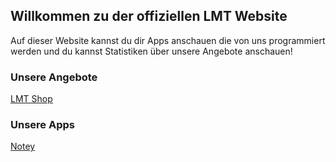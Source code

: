 ## Willkommen zu der offiziellen LMT Website

Auf dieser Website kannst du dir Apps anschauen die von uns programmiert werden und
du kannst Statistiken über unsere Angebote anschauen!

### Unsere Angebote

[LMT Shop](/shop)

### Unsere Apps

[Notey](/de/notey)